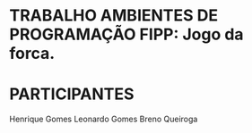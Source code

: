# TRABALHO AMBIENTES DE PROGRAMAÇÃO FIPP: Jogo da forca.

# PARTICIPANTES
Henrique Gomes 
Leonardo Gomes 
Breno Queiroga 
